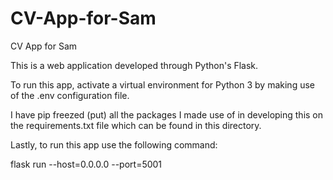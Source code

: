 # CV-App-for-Sam
CV App for Sam


This is a web application developed through Python's Flask.

To run this app, activate a virtual environment for Python 3 by making use of the .env configuration file.

I have pip freezed (put) all the packages I made use of in developing this on the requirements.txt file which can be found in this directory.

Lastly, to run this app use the following command:

flask run --host=0.0.0.0 --port=5001
